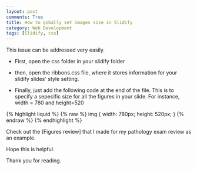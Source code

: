 ```yaml
---
layout: post
comments: True
title: How to gobally set images size in Slidify
category: Web Development
tags: [Slidify, css]
---
```


This issue can be addressed very easily. 

* First, open the css folder in your slidify folder

* then, open the ribbons.css file, where it stores information for your slidify slides' style setting. 

<!--break-->

* Finally, just add the following code at the end of the file. This is to specify a sepecific size for all the figures in your slide. 
For instance, width = 780 and height=520

{% highlight liquid %}
{% raw %}
img {
  width: 780px;
  height: 520px;
}
{% endraw %}
{% endhighlight %}

Check out the [Figures review] that I made for my pathology exam review as an example. 

Hope this is helpful. 

Thank you for reading.